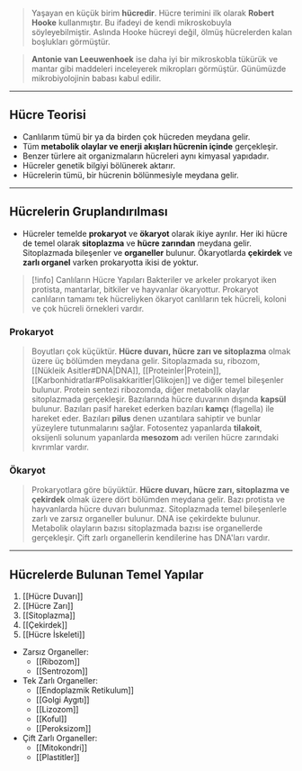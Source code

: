 >Yaşayan en küçük birim **hücredir**. Hücre terimini ilk olarak **Robert Hooke** kullanmıştır. Bu ifadeyi de kendi mikroskobuyla söyleyebilmiştir. Aslında Hooke hücreyi değil, ölmüş hücrelerden kalan boşlukları görmüştür.

>**Antonie van Leeuwenhoek** ise daha iyi bir mikroskobla tükürük ve mantar gibi maddeleri inceleyerek mikropları görmüştür. Günümüzde mikrobiyolojinin babası kabul edilir.

___
## Hücre Teorisi
- Canlılarım tümü bir ya da birden çok hücreden meydana gelir.
- Tüm **metabolik olaylar ve enerji akışları hücrenin içinde** gerçekleşir.
- Benzer türlere ait organizmaların hücreleri aynı kimyasal yapıdadır.
- Hücreler genetik bilgiyi bölünerek aktarır.
- Hücrelerin tümü, bir hücrenin bölünmesiyle meydana gelir.

___
## Hücrelerin Gruplandırılması
- Hücreler temelde **prokaryot** ve **ökaryot** olarak ikiye ayrılır. Her iki hücre de temel olarak **sitoplazma** ve **hücre zarından** meydana gelir. Sitoplazmada bileşenler ve **organeller** bulunur. Ökaryotlarda **çekirdek** ve **zarlı organel** varken prokaryotta ikisi de yoktur.

> [!info] Canlıların Hücre Yapıları
> Bakteriler ve arkeler prokaryot iken protista, mantarlar, bitkiler ve hayvanlar ökaryottur. Prokaryot canlıların tamamı tek hücreliyken ökaryot canlıların tek hücreli, koloni ve çok hücreli örnekleri vardır. 
### Prokaryot
>Boyutları çok küçüktür. **Hücre duvarı, hücre zarı ve sitoplazma** olmak üzere üç bölümden meydana gelir. Sitoplazmada su, ribozom, [[Nükleik Asitler#DNA|DNA]], [[Proteinler|Protein]], [[Karbonhidratlar#Polisakkaritler|Glikojen]] ve diğer temel bileşenler bulunur. Protein sentezi ribozomda, diğer metabolik olaylar sitoplazmada gerçekleşir. Bazılarında hücre duvarının dışında **kapsül** bulunur. Bazıları pasif hareket ederken bazıları **kamçı** (flagella) ile hareket eder. Bazıları **pilus** denen uzantılara sahiptir ve bunlar yüzeylere tutunmalarını sağlar. Fotosentez yapanlarda **tilakoit**, oksijenli solunum yapanlarda **mesozom** adı verilen hücre zarındaki kıvrımlar vardır.
### Ökaryot
>Prokaryotlara göre büyüktür. **Hücre duvarı, hücre zarı, sitoplazma ve çekirdek** olmak üzere dört bölümden meydana gelir. Bazı protista ve hayvanlarda hücre duvarı bulunmaz. Sitoplazmada temel bileşenlerle zarlı ve zarsız organeller bulunur. DNA ise çekirdekte bulunur. Metabolik olayların bazısı sitoplazmada bazısı ise organellerde gerçekleşir. Çift zarlı organellerin kendilerine has DNA'ları vardır.

___
## Hücrelerde Bulunan Temel Yapılar
1. [[Hücre Duvarı]]
2. [[Hücre Zarı]]
3. [[Sitoplazma]]
4. [[Çekirdek]]
5. [[Hücre İskeleti]]

- Zarsız Organeller:
	- [[Ribozom]]
	- [[Sentrozom]]
- Tek Zarlı Organeller:
	- [[Endoplazmik Retikulum]]
	- [[Golgi Aygıtı]]
	- [[Lizozom]]
	- [[Koful]]
	- [[Peroksizom]]
- Çift Zarlı Organeller:
	- [[Mitokondri]]
	- [[Plastitler]]